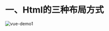 # 一、Html的三种布局方式

 ![vue-demo1](https://github.com/Lancger/study_new/blob/master/vue/images/picker-time1.png)
